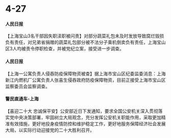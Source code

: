 # 4-27

#### 人民日报

【上海宝山3名干部因失职渎职被问责】对部分蔬菜礼包未及时发放导致腐烂毁损负有责任，对兄弟省捐赠的蔬菜礼包部分被不法分子乘机倒卖负有责任，上海宝山区3人均被责令停职检查，并被党纪立案，接受进一步调查。

#### 人民日报

【上海一公寓负责人侵吞防疫保障物资被查】据上海市宝山区纪委监委消息：上海新江内燃机厂公寓负责人张喜生侵吞政府防疫保障物资，目前正接受上海市宝山区监察委员会监察调查。

#### 警民直通车-上海

【喜迎二十大 忠诚保平安】公安部近日下发通知，要求全国公安机关深入贯彻落实党中央决策部署，牢固树立大局观念，充分发挥公安机关职能作用，采取更加精准有效措施，更好地投身疫情防控和维护稳定工作，更好地服务保障经济社会发展大局，以实际行动迎接党的二十大胜利召开。
